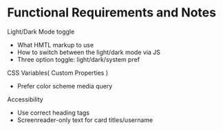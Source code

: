 # Functional Requirements and Notes

Light/Dark Mode toggle

- What HMTL markup to use
- How to switch between the light/dark mode via JS
- Three option toggle: light/dark/system pref

CSS Variables( Custom Properties )

- Prefer color scheme media query

Accessibility

- Use correct heading tags
- Screenreader-only text for card titles/username

